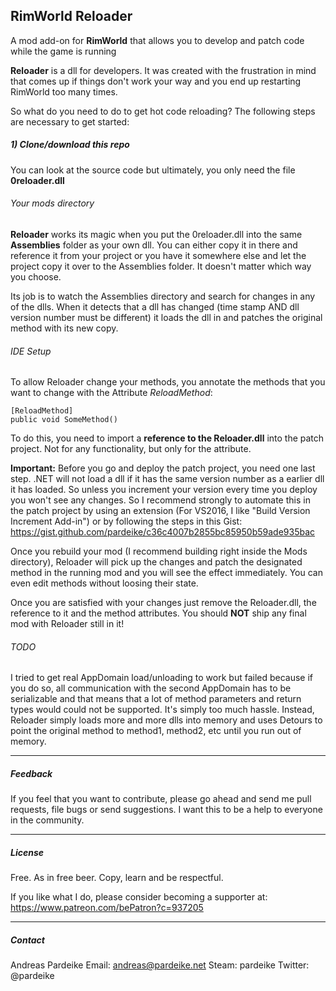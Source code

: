 ## RimWorld Reloader 
A mod add-on for **RimWorld** that allows you to develop and patch code while the game is running

**Reloader** is a dll for developers. It was created with the frustration in mind that comes up if things don't work your way and you end up restarting RimWorld too many times.

So what do you need to do to get hot code reloading? The following steps are necessary to get started:

##### 1) Clone/download this repo

You can look at the source code but ultimately, you only need the file **0reloader.dll**

###### Your mods directory

**Reloader** works its magic when you put the 0reloader.dll into the same **Assemblies** folder as your own dll. You can either copy it in there and reference it from your project or you have it somewhere else and let the project copy it over to the Assemblies folder. It doesn't matter which way you choose.

Its job is to watch the Assemblies directory and search for changes in any of the dlls. When it detects that a dll has changed (time stamp AND dll version number must be different) it loads the dll in and patches the original method with its new copy.

###### IDE Setup

To allow Reloader change your methods, you annotate the methods that you want to change with the Attribute *ReloadMethod*: 

```
[ReloadMethod]
public void SomeMethod()
```

To do this, you need to import a **reference to the Reloader.dll** into the patch project. Not for any functionality, but only for the attribute.

**Important:** Before you go and deploy the patch project, you need one last step. .NET will not load a dll if it has the same version number as a earlier dll it has loaded. So unless you increment your version every time you deploy you won't see any changes. So I recommend strongly to automate this in the patch project by using an extension (For VS2016, I like "Build Version Increment Add-in") or by following the steps in this Gist: https://gist.github.com/pardeike/c36c4007b2855bc85950b59ade935bac

Once you rebuild your mod (I recommend building right inside the Mods directory), Reloader will pick up the changes and patch the designated method in the running mod and you will see the effect immediately. You can even edit methods without loosing their state.

Once you are satisfied with your changes just remove the Reloader.dll, the reference to it and the method attributes. You should **NOT** ship any final mod with Reloader still in it!

###### TODO

I tried to get real AppDomain load/unloading to work but failed because if you do so, all communication with the second AppDomain has to be serializable and that means that a lot of method parameters and return types would could not be supported. It's simply too much hassle. Instead, Reloader simply loads more and more dlls into memory and uses Detours to point the original method to method1, method2, etc until you run out of memory.

---

##### Feedback

If you feel that you want to contribute, please go ahead and send me pull requests, file bugs or send suggestions. I want this to be a help to everyone in the community.

---

##### License

Free. As in free beer. Copy, learn and be respectful.

If you like what I do, please consider becoming a supporter at:
https://www.patreon.com/bePatron?c=937205

---

##### Contact

Andreas Pardeike
Email: andreas@pardeike.net
Steam: pardeike
Twitter: @pardeike

